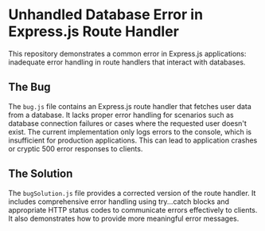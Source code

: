 # Unhandled Database Error in Express.js Route Handler

This repository demonstrates a common error in Express.js applications: inadequate error handling in route handlers that interact with databases.

## The Bug

The `bug.js` file contains an Express.js route handler that fetches user data from a database.  It lacks proper error handling for scenarios such as database connection failures or cases where the requested user doesn't exist.  The current implementation only logs errors to the console, which is insufficient for production applications. This can lead to application crashes or cryptic 500 error responses to clients. 

## The Solution

The `bugSolution.js` file provides a corrected version of the route handler. It includes comprehensive error handling using try...catch blocks and appropriate HTTP status codes to communicate errors effectively to clients. It also demonstrates how to provide more meaningful error messages.